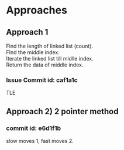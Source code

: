 # Approaches

## Approach 1  

Find the length of linked list (count).  
FInd the middle index.  
Iterate the linked list till midlle index.  
Return the data of middle index.  

### Issue Commit id: caf1a1c

TLE  

## Approach 2) 2 pointer method

### commit id: e6d1f1b

slow moves 1, fast moves 2.

